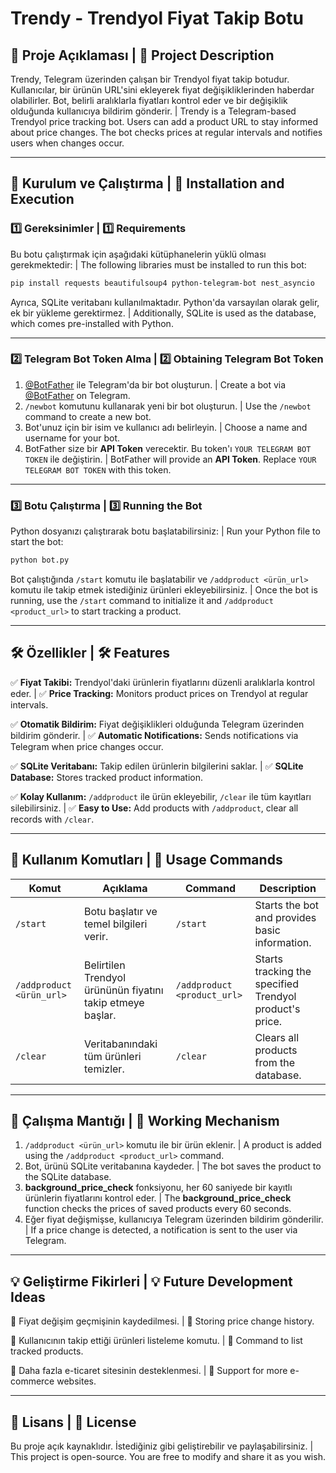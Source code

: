# Trendy - Trendyol Fiyat Takip Botu

## 📌 Proje Açıklaması | 📌 Project Description
Trendy, Telegram üzerinden çalışan bir Trendyol fiyat takip botudur. Kullanıcılar, bir ürünün URL'sini ekleyerek fiyat değişikliklerinden haberdar olabilirler. Bot, belirli aralıklarla fiyatları kontrol eder ve bir değişiklik olduğunda kullanıcıya bildirim gönderir. | Trendy is a Telegram-based Trendyol price tracking bot. Users can add a product URL to stay informed about price changes. The bot checks prices at regular intervals and notifies users when changes occur.

---

## 🚀 Kurulum ve Çalıştırma | 🚀 Installation and Execution

### 1️⃣ Gereksinimler | 1️⃣ Requirements
Bu botu çalıştırmak için aşağıdaki kütüphanelerin yüklü olması gerekmektedir: | The following libraries must be installed to run this bot:

```bash
pip install requests beautifulsoup4 python-telegram-bot nest_asyncio
```

Ayrıca, SQLite veritabanı kullanılmaktadır. Python'da varsayılan olarak gelir, ek bir yükleme gerektirmez. | Additionally, SQLite is used as the database, which comes pre-installed with Python.

---

### 2️⃣ Telegram Bot Token Alma | 2️⃣ Obtaining Telegram Bot Token
1. [@BotFather](https://t.me/BotFather) ile Telegram'da bir bot oluşturun. | Create a bot via [@BotFather](https://t.me/BotFather) on Telegram.
2. `/newbot` komutunu kullanarak yeni bir bot oluşturun. | Use the `/newbot` command to create a new bot.
3. Bot'unuz için bir isim ve kullanıcı adı belirleyin. | Choose a name and username for your bot.
4. BotFather size bir **API Token** verecektir. Bu token'ı `YOUR TELEGRAM BOT TOKEN` ile değiştirin. | BotFather will provide an **API Token**. Replace `YOUR TELEGRAM BOT TOKEN` with this token.

---

### 3️⃣ Botu Çalıştırma | 3️⃣ Running the Bot

Python dosyanızı çalıştırarak botu başlatabilirsiniz: | Run your Python file to start the bot:

```bash
python bot.py
```

Bot çalıştığında `/start` komutu ile başlatabilir ve `/addproduct <ürün_url>` komutu ile takip etmek istediğiniz ürünleri ekleyebilirsiniz. | Once the bot is running, use the `/start` command to initialize it and `/addproduct <product_url>` to start tracking a product.

---

## 🛠 Özellikler | 🛠 Features

✅ **Fiyat Takibi:** Trendyol'daki ürünlerin fiyatlarını düzenli aralıklarla kontrol eder. | ✅ **Price Tracking:** Monitors product prices on Trendyol at regular intervals.

✅ **Otomatik Bildirim:** Fiyat değişiklikleri olduğunda Telegram üzerinden bildirim gönderir. | ✅ **Automatic Notifications:** Sends notifications via Telegram when price changes occur.

✅ **SQLite Veritabanı:** Takip edilen ürünlerin bilgilerini saklar. | ✅ **SQLite Database:** Stores tracked product information.

✅ **Kolay Kullanım:** `/addproduct` ile ürün ekleyebilir, `/clear` ile tüm kayıtları silebilirsiniz. | ✅ **Easy to Use:** Add products with `/addproduct`, clear all records with `/clear`.

---

## 📜 Kullanım Komutları | 📜 Usage Commands

| Komut | Açıklama | Command | Description |
|--------|---------|---------|------------|
| `/start` | Botu başlatır ve temel bilgileri verir. | `/start` | Starts the bot and provides basic information. |
| `/addproduct <ürün_url>` | Belirtilen Trendyol ürününün fiyatını takip etmeye başlar. | `/addproduct <product_url>` | Starts tracking the specified Trendyol product's price. |
| `/clear` | Veritabanındaki tüm ürünleri temizler. | `/clear` | Clears all products from the database. |

---

## 📌 Çalışma Mantığı | 📌 Working Mechanism
1. `/addproduct <ürün_url>` komutu ile bir ürün eklenir. | A product is added using the `/addproduct <product_url>` command.
2. Bot, ürünü SQLite veritabanına kaydeder. | The bot saves the product to the SQLite database.
3. **background_price_check** fonksiyonu, her 60 saniyede bir kayıtlı ürünlerin fiyatlarını kontrol eder. | The **background_price_check** function checks the prices of saved products every 60 seconds.
4. Eğer fiyat değişmişse, kullanıcıya Telegram üzerinden bildirim gönderilir. | If a price change is detected, a notification is sent to the user via Telegram.

---

## 💡 Geliştirme Fikirleri | 💡 Future Development Ideas
🔹 Fiyat değişim geçmişinin kaydedilmesi. | 🔹 Storing price change history.

🔹 Kullanıcının takip ettiği ürünleri listeleme komutu. | 🔹 Command to list tracked products.

🔹 Daha fazla e-ticaret sitesinin desteklenmesi. | 🔹 Support for more e-commerce websites.

---

## 📌 Lisans | 📌 License
Bu proje açık kaynaklıdır. İstediğiniz gibi geliştirebilir ve paylaşabilirsiniz. | This project is open-source. You are free to modify and share it as you wish.

